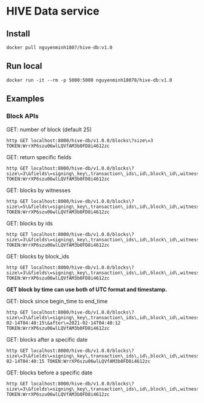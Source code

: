 # HIVE Data service

## Install
```
docker pull nguyenminh1807/hive-db:v1.0
```

## Run local
```
docker run -it --rm -p 5000:5000 nguyenminh18078/hive-db:v1.0
```

## Examples

### Block APIs


GET: number of block (default 25)
```
http GET localhost:8000/hive-db/v1.0.0/blocks\?size\=3 TOKEN:WrrXP6szu06wlLQVfAM3b0FD8i4612zc
```

GET: return specific fields
```
http GET localhost:8000/hive-db/v1.0.0/blocks\?size\=3\&fields\=signing\_key\,transaction\_ids\,id\,block\_id\,witness TOKEN:WrrXP6szu06wlLQVfAM3b0FD8i4612zc
```

GET: blocks by witnesses
```
http GET localhost:8000/hive-db/v1.0.0/blocks\?size\=5\&fields\=signing\_key\,transaction\_ids\,id\,block\_id\,witness\&witnesses\=ausbitbank\,pharesim\,anyx TOKEN:WrrXP6szu06wlLQVfAM3b0FD8i4612zc
```

GET: blocks by ids
```
http GET localhost:8000/hive-db/v1.0.0/blocks\?size\=3\&fields\=signing\_key\,transaction\_ids\,id\,block\_id\,witness\&ids=51314015,51314016 TOKEN:WrrXP6szu06wlLQVfAM3b0FD8i4612zc
```

GET: blocks by block_ids
```
http GET localhost:8000/hive-db/v1.0.0/blocks\?size\=3\&fields\=signing\_key\,transaction\_ids\,id\,block\_id\,witness\&block_ids=030efd5fe57e5fa7104b1186d7df6f00b39d3777,030efd60d0fbf6cca241f8be3577d3f680819c75 TOKEN:WrrXP6szu06wlLQVfAM3b0FD8i4612zc
```


**GET block by time can use both of UTC format and timestamp.**

GET: block since begin_time to end_time
```
http GET localhost:8000/hive-db/v1.0.0/blocks\?size\=3\&fields\=signing\_key\,transaction\_ids\,id\,block\_id\,witness\&before\=2021-02-14T04:40:15\&after\=2021-02-14T04:40:12 TOKEN:WrrXP6szu06wlLQVfAM3b0FD8i4612zc
```

GET: blocks after a specific date
```
http GET localhost:8000/hive-db/v1.0.0/blocks\?size\=3\&fields\=signing\_key\,transaction\_ids\,id\,block\_id\,witness\&after\=2021-02-14T04:40:15 TOKEN:WrrXP6szu06wlLQVfAM3b0FD8i4612zc
```

GET: blocks before a specific date
```
http GET localhost:8000/hive-db/v1.0.0/blocks\?size\=3\&fields\=signing\_key\,transaction\_ids\,id\,block\_id\,witness\&before\=1620171391 TOKEN:WrrXP6szu06wlLQVfAM3b0FD8i4612zc
```